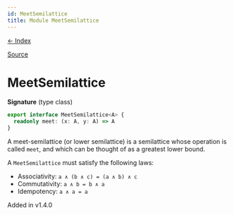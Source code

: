 ```yaml
---
id: MeetSemilattice
title: Module MeetSemilattice
---
```


[← Index](.)

[Source](https://github.com/gcanti/fp-ts/blob/master/src/MeetSemilattice.ts)

# MeetSemilattice

**Signature** (type class)

```ts
export interface MeetSemilattice<A> {
  readonly meet: (x: A, y: A) => A
}
```

A meet-semilattice (or lower semilattice) is a semilattice whose operation is called `meet`, and which can be thought
of as a greatest lower bound.

A `MeetSemilattice` must satisfy the following laws:

- Associativity: `a ∧ (b ∧ c) = (a ∧ b) ∧ c`
- Commutativity: `a ∧ b = b ∧ a`
- Idempotency: `a ∧ a = a`

Added in v1.4.0
